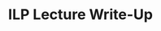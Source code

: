 ---
title: ILP Lecture Write-Up
slug: ilp-lecture
template: post
noteType:
    - Lecture Write-up
course:
    - ILP
---